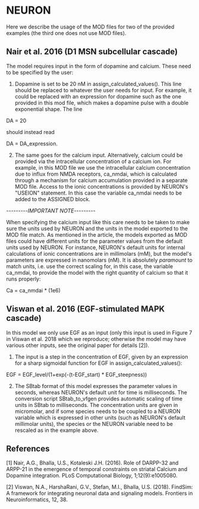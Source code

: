 NEURON
======

Here we describe the usage of the MOD files for two of the provided examples (the third one does not use MOD files).

Nair et al. 2016 (D1 MSN subcellular cascade)
---------------------------------------------

The model requires input in the form of dopamine and calcium. These need to be specified by the user:

1. Dopamine is set to be 20 nM in assign_calculated_values(). This line should be replaced to whatever the user needs for input. For example, it could be replaced with an expression for dopamine such as the one provided in this mod file, which makes a dopamine pulse with a double exponential shape. The line 

DA = 20 

should instead read 

DA = DA_expression.

2. The same goes for the calcium input. Alternatively, calcium could be provided via the intracellular concentration of a calcium ion. For example, in this MOD file we use the intracellular calcium concentration due to influx from NMDA receptors, ca_nmdai, which is calculated through a mechanism for calcium accumulation provided in a separate MOD file. Access to the ionic concentrations is provided by NEURON's "USEION" statement. In this case the variable ca_nmdai needs to be added to the ASSIGNED block. 


---------*IMPORTANT NOTE*---------


When specifying the calcium input like this care needs to be taken to make sure the units used by NEURON and the units in the model exported to the MOD file match. As mentioned in the article, the models exported as MOD files could have different units for the parameter values from the default units used by NEURON. For instance, NEURON's default units for internal calculations of ionic concentrations are in millimolars (mM), but the model's parameters are expressed in nanomolars (nM). It is absolutely *paramount* to match units, i.e. use the correct scaling for, in this case, the variable ca_nmdai, to provide the model with the right quantity of calcium so that it runs properly:

Ca = ca_nmdai * (1e6)

Viswan et al. 2016 (EGF-stimulated MAPK cascade)
------------------------------------------------

In this model we only use EGF as an input (only this input is used in Figure 7 in Viswan et al. 2018 which we reproduce; otherwise the model may have various other inputs, see the original paper for details [2]).

1. The input is a step in the concentration of EGF, given by an expression for a sharp sigmoidal function for EGF in assign_calculated_values():

 EGF = EGF_level/(1+exp(-(t-EGF_start) * EGF_steepness))

2. The SBtab format of this model expresses the parameter values in seconds, whereas NEURON's default unit for time is milliseconds. The conversion script SBtab_to_vfgen provides automatic scaling of time units in SBtab to milliseconds. The concentration units are given in micromolar, and if some species needs to be coupled to a NEURON variable which is expressed in other units (such as NEURON's default millimolar units), the species or the NEURON variable need to be rescaled as in the example above.

References
----------

[1] Nair, A.G., Bhalla, U.S., Kotaleski J.H. (2016). Role of DARPP-32 and ARPP-21 in the emergence of temporal constraints on striatal Calcium and Dopamine integration. PLoS Computational Biology, 1;12(9):e1005080.

[2] Viswan, N.A., HarshaRani, G.V., Stefan, M.I., Bhalla, U.S. (2018). FindSim: A framework for integrating neuronal data and signaling models. Frontiers in Neuroinformatics, 12, 38. 
